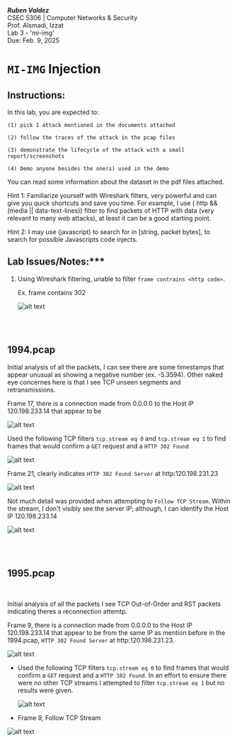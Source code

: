 ***Ruben Valdez*** <br>
CSEC 5306 | Computer Networks & Security <br>
Prof. Alsmadi, Izzat <br>
Lab 3 - 'mi-img' <br>
Due: Feb. 9, 2025<br>


# `MI-IMG` Injection

## Instructions:

In this lab, you are expected to:
    
    (1) pick 1 attack mentioned in the documents attached

    (2) follow the traces of the attack in the pcap files
    
    (3) demonstrate the lifecycle of the attack with a small report/screenshots
    
    (4) Demo anyone besides the one(s) used in the demo

You can read some information about the dataset in the pdf files attached.

Hint 1: Familiarize yourself with Wireshark filters, very powerful and can give you quick shortcuts and save you time. For example, I use ( http && (media || data-text-lines)) filter to find packets of HTTP with data (very relevant to many web attacks), at least it can be a good starting point. 

Hint 2: I may use (javascript) to search for in [string, packet bytes], to search for possible Javascripts code injects.



## Lab Issues/Notes:***

1. Using Wireshark filtering, unable to filter `frame contrains <http code>`.  
    
    Ex. frame contains 302
    
    ![alt text](<Screenshot 2024-02-10 at 9.38.31 PM.png>)

<br>
<br>

## 1994.pcap

Initial analysis of all the packets, I can see there are some timestamps that appear unusual as showing a negative number (ex. -5.3594). Other naked eye concernes here is that I see TCP unseen segments and retransmissions.

Frame 17, there is a connection made from 0.0.0.0 to the Host IP 120.198.233.14 that appear to be 

![alt text](<Screenshot 2024-02-10 at 8.12.14 PM.png>)

Used the following TCP filters `tcp.stream eq 0` and `tcp.stream eq 1` to find frames that would confirm a `GET` request and a `HTTP 302 Found`

![alt text](<Screenshot 2024-02-10 at 11.20.34 PM.png>)

Frame 21, clearly indicates `HTTP 302 Found Server` at http:120.198.231.23
    
![alt text](<Screenshot 2024-02-10 at 11.11.10 PM.png>)

Not much detail was provided when attempting to `Follow TCP Stream`.  Within the stream, I don't visibly see the server IP; although, I can identify the Host IP 120.198.233.14

![alt text](<Screenshot 2024-02-10 at 11.18.10 PM.png>)

<br>
<br>

## 1995.pcap

<br>

Initial analysis of all the packets I see TCP Out-of-Order and RST packets indicating theres a reconnection attemtp.

Frame 9, there is a connection made from 0.0.0.0 to the Host IP 120.198.233.14 that appear to be from the same IP as mention before in the 1994.pcap, `HTTP 302 Found Server` at http:120.198.231.23.

![alt text](<Screenshot 2024-02-10 at 8.11.34 PM.png>)


- Used the following TCP filters `tcp.stream eq 0` to find frames that would confirm a `GET` request and a `HTTP 302 Found`.  In an effort to ensure there were no other TCP streams I attempted to filter `tcp.stream eq 1` but no results were given.

    ![alt text](<Screenshot 2024-02-10 at 11.44.25 PM.png>)

- Frame 9, Follow TCP Stream

![alt text](<Screenshot 2024-02-10 at 11.45.35 PM.png>)


